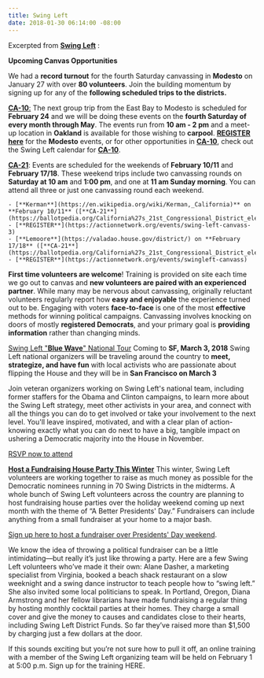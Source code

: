 ```yaml
---
title: Swing Left
date: 2018-01-30 06:14:00 -08:00
---
```


Excerpted from [**Swing Left**](https://swingleft.org/) :
 
**Upcoming Canvas Opportunities**

We had a **record turnout** for the fourth Saturday canvassing in **Modesto** on January 27 with over **80 volunteers**. Join the building momentum by signing up for any of the **following scheduled trips to the districts.** 

[**CA-10**:](https://swingleft.org/district/CA-10) The next group trip from the East Bay to Modesto is scheduled for **February 24** and we will be doing these events on the **fourth Saturday of every month through May**. The events run from **10 am - 2 pm** and a meet-up location in **Oakland** is available for those wishing to **carpool**. [**REGISTER here**](https://docs.google.com/forms/d/e/1FAIpQLSfipkKDw9ASXHeNaQz470rs94pTOoxIUDDdSg5kiACy20nJnA/viewform) for the **Modesto** events, or for other opportunities in [**CA-10**](https://swingleft.org/static/resources/primers/district-primer-CA-10.pdf), check out the Swing Left calendar for [**CA-10**](https://swingleft.org/static/resources/primers/district-primer-CA-10.pdf).
 
[**CA-21**](https://ballotpedia.org/California%27s_21st_Congressional_District_election,_2018): Events are scheduled for the weekends of **February 10/11** and **February 17/18**. These weekend trips include two canvassing rounds on **Saturday at 10 am** and **1:00 pm**, and one at **11 am Sunday morning**. You can attend all three or just one canvassing round each weekend.

    - [**Kerman**](https://en.wikipedia.org/wiki/Kerman,_California)** on **February 10/11** ([**CA-21**](https://ballotpedia.org/California%27s_21st_Congressional_District_election,_2018)) - [**REGISTER**](https://actionnetwork.org/events/swing-left-canvass-3)
    - [**Lemoore**](https://valadao.house.gov/district/) on **February 17/18** ([**CA-21**](https://ballotpedia.org/California%27s_21st_Congressional_District_election,_2018)) - [**REGISTER**](https://actionnetwork.org/events/swingleft-canvass)

**First time volunteers are welcome**! Training is provided on site each time we go out to canvas and **new volunteers are paired with an experienced partner**. While many may be nervous about canvassing, originally reluctant volunteers regularly report how **easy and enjoyable** the experience turned out to be. Engaging with voters **face-to-face** is one of the most **effective** methods for winning political campaigns. Canvassing involves knocking on doors of mostly **registered Democrats**, and your primary goal is **providing information** rather than changing minds.

[Swing Left "**Blue Wave**" National Tour](https://www.evensi.com/swing-left-blue-wave-tour-rino-district-denver/243443207) Coming to **SF, March 3, 2018** 
Swing Left national organizers will be traveling around the country to **meet, strategize, and have fun** with local activists who are passionate about flipping the House and they will be in **San Francisco on March 3**

Join veteran organizers working on Swing Left's national team, including former staffers for the Obama and Clinton campaigns, to learn more about the Swing Left strategy, meet other activists in your area, and connect with all the things you can do to get involved or take your involvement to the next level. You'll leave inspired, motivated, and with a clear plan of action-knowing exactly what you can do next to have a big, tangible impact on ushering a Democratic majority into the House in November.

[RSVP now to attend](https://actionnetwork.org/events/the-swing-left-blue-wave-national-tour-2018-comes-to-san-francisco-march-3-2018?refcode=em_20180122_tour&link_id=1&can_id=1dc5066a5d1a5d0c0cd27729589142b4&source=email-announcing-the-swing-left-blue-wave-tour-coming-soon-to-a-city-near-you&email_referrer=email_289563&email_subject=announcing-the-swing-left-blue-wave-tour-coming-soon-to-a-city-near-you)

[**Host a Fundraising House Party This Winter**](https://actionnetwork.org/event_campaigns/better-presidents-wknd-of-action?source=direct_link&&link_id=1&can_id=1dc5066a5d1a5d0c0cd27729589142b4&email_referrer=email_288189&email_subject=lets-make-it-a-better-presidents-day)
This winter, Swing Left volunteers are working together to raise as much money as possible for the Democratic nominees running in 70 Swing Districts in the midterms. A whole bunch of Swing Left volunteers across the country are planning to host fundraising house parties over the holiday weekend coming up next month with the theme of “A Better Presidents' Day.” Fundraisers can include anything from a small fundraiser at your home to a major bash.
 
[Sign up here to host a fundraiser over Presidents' Day weekend](https://actionnetwork.org/event_campaigns/better-presidents-wknd-of-action?source=direct_link&&link_id=1&can_id=1dc5066a5d1a5d0c0cd27729589142b4&email_referrer=email_288189&email_subject=lets-make-it-a-better-presidents-day).
 
We know the idea of throwing a political fundraiser can be a little intimidating—but really it’s just like throwing a party. Here are a few Swing Left volunteers who’ve made it their own: Alane Dasher, a marketing specialist from Virginia, booked a beach shack restaurant on a slow weeknight and a swing dance instructor to teach people how to “swing left.” She also invited some local politicians to speak. In Portland, Oregon, Diana Armstrong and her fellow librarians have made fundraising a regular thing by hosting monthly cocktail parties at their homes. They charge a small cover and give the money to causes and candidates close to their hearts, including Swing Left District Funds. So far they’ve raised more than $1,500 by charging just a few dollars at the door.
 
If this sounds exciting but you’re not sure how to pull it off, an online training with a member of the Swing Left organizing team will be held on February 1 at 5:00 p.m. Sign up for the training HERE.